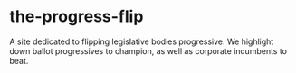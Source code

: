 # the-progress-flip
A site dedicated to flipping legislative bodies progressive.   We highlight down ballot progressives to champion, as well as corporate incumbents to beat.  
